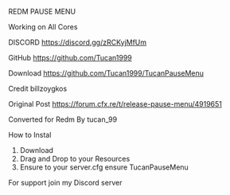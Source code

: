 REDM PAUSE MENU 

Working on All Cores

DISCORD https://discord.gg/zRCKyjMfUm

GitHub https://github.com/Tucan1999

Download https://github.com/Tucan1999/TucanPauseMenu

Credit billzoygkos

Original Post 
https://forum.cfx.re/t/release-pause-menu/4919651

Converted for Redm By tucan_99

How to Instal 
1) Download 
2) Drag and Drop to your Resources 
3) Ensure to your server.cfg ensure TucanPauseMenu


For support join my Discord server
